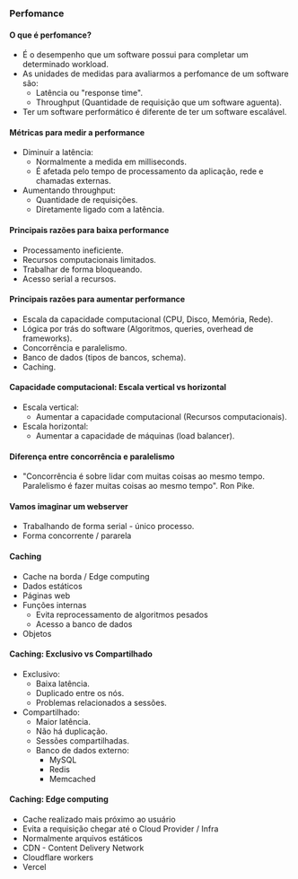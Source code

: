 ### Perfomance

#### O que é perfomance?
- É o desempenho que um software possui para completar um determinado workload.
- As unidades de medidas para avaliarmos a perfomance de um software são:
  - Latência ou "response time".
  - Throughput (Quantidade de requisição que um software aguenta).
- Ter um software performático é diferente de ter um software escalável.

#### Métricas para medir a performance
- Diminuir a latência:
  - Normalmente a medida em milliseconds.
  - É afetada pelo tempo de processamento da aplicação, rede e chamadas externas.
- Aumentando throughput:
  - Quantidade de requisições.
  - Diretamente ligado com a latência.

#### Principais razões para baixa performance
- Processamento ineficiente.
- Recursos computacionais limitados.
- Trabalhar de forma bloqueando.
- Acesso serial a recursos.

#### Principais razões para aumentar performance
- Escala da capacidade computacional (CPU, Disco, Memória, Rede).
- Lógica por trás do software (Algoritmos, queries, overhead de frameworks).
- Concorrência e paralelismo.
- Banco de dados (tipos de bancos, schema).
- Caching.

#### Capacidade computacional: Escala vertical vs horizontal
- Escala vertical:
  - Aumentar a capacidade computacional (Recursos computacionais).
- Escala horizontal:
  -  Aumentar a capacidade de máquinas (load balancer).

#### Diferença entre concorrência e paralelismo
- "Concorrência é sobre lidar com muitas coisas ao mesmo tempo. Paralelismo é fazer muitas coisas ao mesmo tempo". Ron Pike.

#### Vamos imaginar um webserver
- Trabalhando de forma serial - único processo.
- Forma concorrente / pararela

#### Caching
- Cache na borda / Edge computing
- Dados estáticos
- Páginas web
- Funções internas
  - Evita reprocessamento de algoritmos pesados
  - Acesso a banco de dados
- Objetos

#### Caching: Exclusivo vs Compartilhado
- Exclusivo:
  - Baixa latência.
  - Duplicado entre os nós.
  - Problemas relacionados a sessões.
- Compartilhado:
  - Maior latência.
  - Não há duplicação.
  - Sessões compartilhadas.
  - Banco de dados externo:
    - MySQL
    - Redis
    - Memcached

#### Caching: Edge computing
- Cache realizado mais próximo ao usuário
- Evita a requisição chegar até o Cloud Provider / Infra
- Normalmente arquivos estáticos
- CDN - Content Delivery Network
- Cloudflare workers
- Vercel